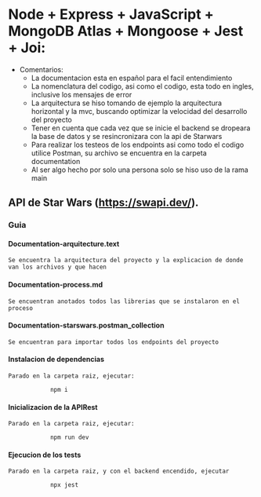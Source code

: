 # Node + Express + JavaScript + MongoDB Atlas + Mongoose + Jest + Joi:

- Comentarios:
  - La documentacion esta en español para el facil entendimiento
  - La nomenclatura del codigo, asi como el codigo, esta todo en ingles, inclusive los mensajes de error
  - La arquitectura se hiso tomando de ejemplo la arquitectura horizontal y la mvc, buscando optimizar la velocidad del desarrollo del proyecto
  - Tener en cuenta que cada vez que se inicie el backend se dropeara la base de datos y se resincronizara con la api de Starwars
  - Para realizar los testeos de los endpoints asi como todo el codigo utilice Postman, su archivo se encuentra en la carpeta documentation
  - Al ser algo hecho por solo una persona solo se hiso uso de la rama main

## API de Star Wars (https://swapi.dev/).

### Guia

#### Documentation-arquitecture.text

`Se encuentra la arquitectura del proyecto y la explicacion de donde van los archivos y que hacen`

#### Documentation-process.md

`Se encuentran anotados todos las librerias que se instalaron en el proceso`

#### Documentation-starswars.postman_collection

`Se encuentran para importar todos los endpoints del proyecto`

#### Instalacion de dependencias

`Parado en la carpeta raiz, ejecutar:`

                npm i

#### Inicializacion de la APIRest

`Parado en la carpeta raiz, ejecutar:`

                npm run dev

#### Ejecucion de los tests

`Parado en la carpeta raiz, y con el backend encendido, ejecutar`

                npx jest
